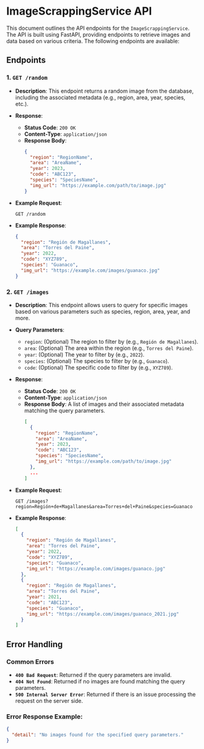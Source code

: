 # ImageScrappingService API

This document outlines the API endpoints for the `ImageScrappingService`. The API is built using FastAPI, providing endpoints to retrieve images and data based on various criteria. The following endpoints are available:

## Endpoints

### 1. **`GET /random`**

   - **Description**: This endpoint returns a random image from the database, including the associated metadata (e.g., region, area, year, species, etc.).
   - **Response**:
     - **Status Code**: `200 OK`
     - **Content-Type**: `application/json`
     - **Response Body**:
       ```json
       {
         "region": "RegionName",
         "area": "AreaName",
         "year": 2023,
         "code": "ABC123",
         "species": "SpeciesName",
         "img_url": "https://example.com/path/to/image.jpg"
       }
       ```

   - **Example Request**:
     ```
     GET /random
     ```

   - **Example Response**:
     ```json
     {
       "region": "Región de Magallanes",
       "area": "Torres del Paine",
       "year": 2022,
       "code": "XYZ789",
       "species": "Guanaco",
       "img_url": "https://example.com/images/guanaco.jpg"
     }
     ```

### 2. **`GET /images`**

   - **Description**: This endpoint allows users to query for specific images based on various parameters such as species, region, area, year, and more.
   - **Query Parameters**:
     - `region`: (Optional) The region to filter by (e.g., `Región de Magallanes`).
     - `area`: (Optional) The area within the region (e.g., `Torres del Paine`).
     - `year`: (Optional) The year to filter by (e.g., `2022`).
     - `species`: (Optional) The species to filter by (e.g., `Guanaco`).
     - `code`: (Optional) The specific code to filter by (e.g., `XYZ789`).

   - **Response**:
     - **Status Code**: `200 OK`
     - **Content-Type**: `application/json`
     - **Response Body**: A list of images and their associated metadata matching the query parameters.
       ```json
       [
         {
           "region": "RegionName",
           "area": "AreaName",
           "year": 2023,
           "code": "ABC123",
           "species": "SpeciesName",
           "img_url": "https://example.com/path/to/image.jpg"
         },
         ...
       ]
       ```

   - **Example Request**:
     ```
     GET /images?region=Región+de+Magallanes&area=Torres+del+Paine&species=Guanaco
     ```

   - **Example Response**:
     ```json
     [
       {
         "region": "Región de Magallanes",
         "area": "Torres del Paine",
         "year": 2022,
         "code": "XYZ789",
         "species": "Guanaco",
         "img_url": "https://example.com/images/guanaco.jpg"
       },
       {
         "region": "Región de Magallanes",
         "area": "Torres del Paine",
         "year": 2021,
         "code": "ABC123",
         "species": "Guanaco",
         "img_url": "https://example.com/images/guanaco_2021.jpg"
       }
     ]
     ```

## Error Handling

### **Common Errors**

- **`400 Bad Request`**: Returned if the query parameters are invalid.
- **`404 Not Found`**: Returned if no images are found matching the query parameters.
- **`500 Internal Server Error`**: Returned if there is an issue processing the request on the server side.

### **Error Response Example**:
   ```json
   {
     "detail": "No images found for the specified query parameters."
   }
   ```
